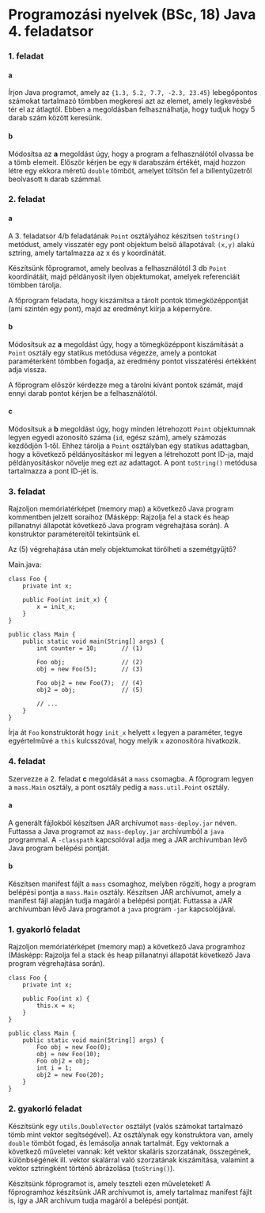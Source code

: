 # Programozási nyelvek (BSc, 18) Java 4. feladatsor



### 1. feladat

#### a

Írjon Java programot, amely az `{1.3, 5.2, 7.7, -2.3, 23.45}` lebegőpontos
számokat tartalmazó tömbben megkeresi azt az elemet, amely legkevésbé tér
el az átlagtól. Ebben a megoldásban felhasználhatja, hogy tudjuk hogy
5 darab szám között keresünk.

#### b

Módosítsa az **a** megoldást úgy, hogy a program a felhasználótól olvassa
be a tömb elemeit. Először kérjen be egy `N` darabszám értékét, majd hozzon
létre egy ekkora méretű `double` tömböt, amelyet töltsön fel a billentyűzetről
beolvasott `N` darab számmal.

### 2. feladat

#### a

A 3. feladatsor 4/b feladatának `Point` osztályához készítsen `toString()`
metódust, amely visszatér egy pont objektum belső állapotával:
`(x,y)` alakú sztring, amely tartalmazza az x és y koordinátát.

Készítsünk főprogramot, amely beolvas a felhasználótól 3 db `Point`
koordinátáit, majd példányosít ilyen objektumokat, amelyek referenciáit
tömbben tárolja.

A főprogram feladata, hogy kiszámítsa a tárolt pontok
tömegközéppontját (ami szintén egy pont), majd az eredményt
kiírja a képernyőre.

#### b

Módosítsuk az **a** megoldást úgy, hogy a tömegközéppont kiszámítását
a `Point` osztály egy statikus metódusa végezze, amely a pontokat
paraméterként tömbben fogadja, az eredmény pontot visszatérési értékként
adja vissza.

A főprogram először kérdezze meg a tárolni kívánt pontok számát,
majd ennyi darab pontot kérjen be a felhasználótól.

#### c

Módosítsuk a **b** megoldást úgy, hogy minden létrehozott `Point` objektumnak
legyen egyedi azonosító száma (`id`, egész szám), amely számozás kezdődjön 1-től.
Ehhez tárolja a `Point` osztályban egy statikus adattagban, hogy a következő
példányosításkor mi legyen a létrehozott pont ID-ja, majd példányosításkor
növelje meg ezt az adattagot. A pont `toString()` metódusa tartalmazza a
pont ID-jét is.

### 3. feladat

Rajzoljon memóriatérképet (memory map) a következő Java program kommentben
jelzett soraihoz (Másképp: Rajzolja fel a stack és heap pillanatnyi állapotát
következő Java program végrehajtása során). A konstruktor paramétereitől
tekintsünk el.

Az (5) végrehajtása után mely objektumokat törölheti a szemétgyűjtő?

Main.java:

~~~{.java}
class Foo {
    private int x;

    public Foo(int init_x) {
        x = init_x;
    }
}

public class Main {
    public static void main(String[] args) {
        int counter = 10;       // (1)

        Foo obj;                // (2)
        obj = new Foo(5);       // (3)

        Foo obj2 = new Foo(7);  // (4)
        obj2 = obj;             // (5)

        // ...
    }
}
~~~

Írja át `Foo` konstruktorát hogy `init_x` helyett `x` legyen a paraméter, tegye
egyértelművé a `this` kulcsszóval, hogy melyik `x` azonosítóra hivatkozik.

### 4. feladat

Szervezze a 2. feladat **c** megoldását a `mass` csomagba. A főprogram legyen a
`mass.Main` osztály, a pont osztály pedig a `mass.util.Point` osztály.

#### a

A generált fájlokból készítsen JAR archívumot `mass-deploy.jar` néven.
Futtassa a Java programot az `mass-deploy.jar` archívumból a `java` programmal.
A `-classpath` kapcsolóval adja meg a JAR archívumban lévő Java program
belépési pontját.

#### b

Készítsen manifest fájlt a `mass` csomaghoz, melyben rögzíti, hogy a program
belépési pontja a `mass.Main` osztály. Készítsen JAR archívumot, amely
a manifest fájl alapján tudja magáról a belépési pontját. Futtassa a JAR
archívumban lévő Java programot a `java` program `-jar` kapcsolójával.

### 1. gyakorló feladat

Rajzoljon memóriatérképet (memory map) a következő Java programhoz
(Másképp: Rajzolja fel a stack és heap pillanatnyi állapotát következő
Java program végrehajtása során).

~~~{.java}
class Foo {
    private int x;

    public Foo(int x) {
        this.x = x;
    }
}

public class Main {
    public static void main(String[] args) {
        Foo obj = new Foo(0);
        obj = new Foo(10);
        Foo obj2 = obj;
        int i = 1;
        obj2 = new Foo(20);
    }
}
~~~

### 2. gyakorló feladat

Készítsünk egy `utils.DoubleVector` osztályt (valós számokat tartalmazó tömb
mint vektor segítségével). Az osztálynak egy konstruktora van, amely
`double` tömböt fogad, és lemásolja annak tartalmát. Egy vektornak
a következő műveletei vannak:
két vektor skaláris szorzatának, összegének, különbségének ill. vektor
skalárral való szorzatának kiszámítása, valamint a vektor sztringként történő
ábrázolása (`toString()`).

Készítsünk főprogramot is, amely teszteli ezen műveleteket! A főprogramhoz
készítsünk JAR archívumot is, amely tartalmaz manifest fájlt is,
így a JAR archívum tudja magáról a belépési pontját.

